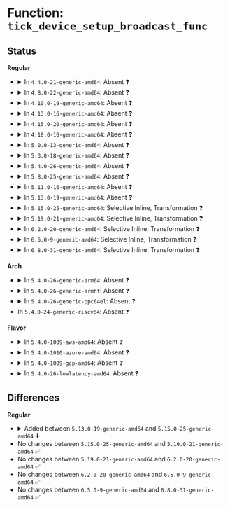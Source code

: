 # Function: <code>tick_device_setup_broadcast_func</code>

## Status
<b>Regular</b>
<ul>
<li>
<details>
<summary>In <code>4.4.0-21-generic-amd64</code>: Absent ❓</summary>

```json
{
  "name": "tick_device_setup_broadcast_func",
  "collision_type": "Unique Static",
  "inline_type": "Full",
  "funcs": [
    {
      "addr": 18446744071579883843,
      "name": "tick_device_setup_broadcast_func",
      "external": false,
      "loc": "kernel/time/tick-broadcast.c:143",
      "file": "kernel/time/tick-broadcast.c",
      "inline": "not declared, inlined",
      "caller_inline": [
        "kernel/time/tick-broadcast.c:tick_device_uses_broadcast",
        "kernel/time/tick-broadcast.c:tick_device_uses_broadcast"
      ],
      "caller_func": []
    }
  ],
  "symbols": []
}
```
</details>
</li>
<li>
<details>
<summary>In <code>4.8.0-22-generic-amd64</code>: Absent ❓</summary>

```json
{
  "name": "tick_device_setup_broadcast_func",
  "collision_type": "Unique Static",
  "inline_type": "Full",
  "funcs": [
    {
      "addr": 18446744071579913396,
      "name": "tick_device_setup_broadcast_func",
      "external": false,
      "loc": "kernel/time/tick-broadcast.c:143",
      "file": "kernel/time/tick-broadcast.c",
      "inline": "not declared, inlined",
      "caller_inline": [
        "kernel/time/tick-broadcast.c:tick_device_uses_broadcast",
        "kernel/time/tick-broadcast.c:tick_device_uses_broadcast"
      ],
      "caller_func": []
    }
  ],
  "symbols": []
}
```
</details>
</li>
<li>
<details>
<summary>In <code>4.10.0-19-generic-amd64</code>: Absent ❓</summary>

```json
{
  "name": "tick_device_setup_broadcast_func",
  "collision_type": "Unique Static",
  "inline_type": "Full",
  "funcs": [
    {
      "addr": 18446744071579943907,
      "name": "tick_device_setup_broadcast_func",
      "external": false,
      "loc": "kernel/time/tick-broadcast.c:143",
      "file": "kernel/time/tick-broadcast.c",
      "inline": "not declared, inlined",
      "caller_inline": [
        "kernel/time/tick-broadcast.c:tick_device_uses_broadcast",
        "kernel/time/tick-broadcast.c:tick_device_uses_broadcast"
      ],
      "caller_func": []
    }
  ],
  "symbols": []
}
```
</details>
</li>
<li>
<details>
<summary>In <code>4.13.0-16-generic-amd64</code>: Absent ❓</summary>

```json
{
  "name": "tick_device_setup_broadcast_func",
  "collision_type": "Unique Static",
  "inline_type": "Full",
  "funcs": [
    {
      "addr": 18446744071579951013,
      "name": "tick_device_setup_broadcast_func",
      "external": false,
      "loc": "kernel/time/tick-broadcast.c:146",
      "file": "kernel/time/tick-broadcast.c",
      "inline": "not declared, inlined",
      "caller_inline": [
        "kernel/time/tick-broadcast.c:tick_device_uses_broadcast",
        "kernel/time/tick-broadcast.c:tick_device_uses_broadcast"
      ],
      "caller_func": []
    }
  ],
  "symbols": []
}
```
</details>
</li>
<li>
<details>
<summary>In <code>4.15.0-20-generic-amd64</code>: Absent ❓</summary>

```json
{
  "name": "tick_device_setup_broadcast_func",
  "collision_type": "Unique Static",
  "inline_type": "Full",
  "funcs": [
    {
      "addr": 18446744071579996709,
      "name": "tick_device_setup_broadcast_func",
      "external": false,
      "loc": "kernel/time/tick-broadcast.c:146",
      "file": "kernel/time/tick-broadcast.c",
      "inline": "not declared, inlined",
      "caller_inline": [
        "kernel/time/tick-broadcast.c:tick_device_uses_broadcast",
        "kernel/time/tick-broadcast.c:tick_device_uses_broadcast"
      ],
      "caller_func": []
    }
  ],
  "symbols": []
}
```
</details>
</li>
<li>
<details>
<summary>In <code>4.18.0-10-generic-amd64</code>: Absent ❓</summary>

```json
{
  "name": "tick_device_setup_broadcast_func",
  "collision_type": "Unique Static",
  "inline_type": "Full",
  "funcs": [
    {
      "addr": 18446744071580048833,
      "name": "tick_device_setup_broadcast_func",
      "external": false,
      "loc": "kernel/time/tick-broadcast.c:146",
      "file": "kernel/time/tick-broadcast.c",
      "inline": "not declared, inlined",
      "caller_inline": [
        "kernel/time/tick-broadcast.c:tick_device_uses_broadcast",
        "kernel/time/tick-broadcast.c:tick_device_uses_broadcast"
      ],
      "caller_func": []
    }
  ],
  "symbols": []
}
```
</details>
</li>
<li>
<details>
<summary>In <code>5.0.0-13-generic-amd64</code>: Absent ❓</summary>

```json
{
  "name": "tick_device_setup_broadcast_func",
  "collision_type": "Unique Static",
  "inline_type": "Full",
  "funcs": [
    {
      "addr": 18446744071580095649,
      "name": "tick_device_setup_broadcast_func",
      "external": false,
      "loc": "kernel/time/tick-broadcast.c:142",
      "file": "kernel/time/tick-broadcast.c",
      "inline": "not declared, inlined",
      "caller_inline": [
        "kernel/time/tick-broadcast.c:tick_device_uses_broadcast",
        "kernel/time/tick-broadcast.c:tick_device_uses_broadcast",
        "kernel/time/tick-broadcast.c:tick_device_uses_broadcast",
        "kernel/time/tick-broadcast.c:tick_device_uses_broadcast"
      ],
      "caller_func": []
    }
  ],
  "symbols": []
}
```
</details>
</li>
<li>
<details>
<summary>In <code>5.3.0-18-generic-amd64</code>: Absent ❓</summary>

```json
{
  "name": "tick_device_setup_broadcast_func",
  "collision_type": "Unique Static",
  "inline_type": "Full",
  "funcs": [
    {
      "addr": 18446744071580139537,
      "name": "tick_device_setup_broadcast_func",
      "external": false,
      "loc": "kernel/time/tick-broadcast.c:148",
      "file": "kernel/time/tick-broadcast.c",
      "inline": "not declared, inlined",
      "caller_inline": [
        "kernel/time/tick-broadcast.c:tick_device_uses_broadcast",
        "kernel/time/tick-broadcast.c:tick_device_uses_broadcast",
        "kernel/time/tick-broadcast.c:tick_device_uses_broadcast",
        "kernel/time/tick-broadcast.c:tick_device_uses_broadcast"
      ],
      "caller_func": []
    }
  ],
  "symbols": []
}
```
</details>
</li>
<li>
<details>
<summary>In <code>5.4.0-26-generic-amd64</code>: Absent ❓</summary>

```json
{
  "name": "tick_device_setup_broadcast_func",
  "collision_type": "Unique Static",
  "inline_type": "Full",
  "funcs": [
    {
      "addr": 18446744071580187681,
      "name": "tick_device_setup_broadcast_func",
      "external": false,
      "loc": "kernel/time/tick-broadcast.c:148",
      "file": "kernel/time/tick-broadcast.c",
      "inline": "not declared, inlined",
      "caller_inline": [
        "kernel/time/tick-broadcast.c:tick_device_uses_broadcast",
        "kernel/time/tick-broadcast.c:tick_device_uses_broadcast",
        "kernel/time/tick-broadcast.c:tick_device_uses_broadcast",
        "kernel/time/tick-broadcast.c:tick_device_uses_broadcast"
      ],
      "caller_func": []
    }
  ],
  "symbols": []
}
```
</details>
</li>
<li>
<details>
<summary>In <code>5.8.0-25-generic-amd64</code>: Absent ❓</summary>

```json
{
  "name": "tick_device_setup_broadcast_func",
  "collision_type": "Unique Static",
  "inline_type": "Full",
  "funcs": [
    {
      "addr": 18446744071580252747,
      "name": "tick_device_setup_broadcast_func",
      "external": false,
      "loc": "kernel/time/tick-broadcast.c:148",
      "file": "kernel/time/tick-broadcast.c",
      "inline": "not declared, inlined",
      "caller_inline": [
        "kernel/time/tick-broadcast.c:tick_device_uses_broadcast",
        "kernel/time/tick-broadcast.c:tick_device_uses_broadcast",
        "kernel/time/tick-broadcast.c:tick_device_uses_broadcast",
        "kernel/time/tick-broadcast.c:tick_device_uses_broadcast"
      ],
      "caller_func": []
    }
  ],
  "symbols": []
}
```
</details>
</li>
<li>
<details>
<summary>In <code>5.11.0-16-generic-amd64</code>: Absent ❓</summary>

```json
{
  "name": "tick_device_setup_broadcast_func",
  "collision_type": "Unique Static",
  "inline_type": "Full",
  "funcs": [
    {
      "addr": 18446744071580236603,
      "name": "tick_device_setup_broadcast_func",
      "external": false,
      "loc": "kernel/time/tick-broadcast.c:148",
      "file": "kernel/time/tick-broadcast.c",
      "inline": "not declared, inlined",
      "caller_inline": [
        "kernel/time/tick-broadcast.c:tick_device_uses_broadcast",
        "kernel/time/tick-broadcast.c:tick_device_uses_broadcast",
        "kernel/time/tick-broadcast.c:tick_device_uses_broadcast",
        "kernel/time/tick-broadcast.c:tick_device_uses_broadcast"
      ],
      "caller_func": []
    }
  ],
  "symbols": []
}
```
</details>
</li>
<li>
<details>
<summary>In <code>5.13.0-19-generic-amd64</code>: Absent ❓</summary>

```json
{
  "name": "tick_device_setup_broadcast_func",
  "collision_type": "Unique Static",
  "inline_type": "Full",
  "funcs": [
    {
      "addr": 18446744071580241833,
      "name": "tick_device_setup_broadcast_func",
      "external": false,
      "loc": "kernel/time/tick-broadcast.c:160",
      "file": "kernel/time/tick-broadcast.c",
      "inline": "not declared, inlined",
      "caller_inline": [
        "kernel/time/tick-broadcast.c:tick_device_uses_broadcast",
        "kernel/time/tick-broadcast.c:tick_device_uses_broadcast",
        "kernel/time/tick-broadcast.c:tick_device_uses_broadcast",
        "kernel/time/tick-broadcast.c:tick_device_uses_broadcast"
      ],
      "caller_func": []
    }
  ],
  "symbols": []
}
```
</details>
</li>
<li>
<details>
<summary>In <code>5.15.0-25-generic-amd64</code>: Selective Inline, Transformation ❓</summary>

```c
void tick_device_setup_broadcast_func(struct clock_event_device * dev)
```

```json
{
  "name": "tick_device_setup_broadcast_func",
  "collision_type": "Unique Static",
  "inline_type": "Selective",
  "funcs": [
    {
      "addr": 18446744071580389343,
      "name": "tick_device_setup_broadcast_func",
      "external": false,
      "loc": "kernel/time/tick-broadcast.c:231",
      "file": "kernel/time/tick-broadcast.c",
      "inline": "not declared, inlined",
      "caller_inline": [],
      "caller_func": [
        "kernel/time/tick-broadcast.c:tick_device_uses_broadcast",
        "kernel/time/tick-broadcast.c:tick_device_uses_broadcast"
      ]
    }
  ],
  "symbols": [
    {
      "addr": 18446744071580389312,
      "name": "tick_device_setup_broadcast_func",
      "section": ".text",
      "bind": "STB_LOCAL",
      "size": 65
    },
    {
      "addr": 18446744071592157302,
      "name": "tick_device_setup_broadcast_func.cold",
      "section": ".text",
      "bind": "STB_LOCAL",
      "size": 52
    }
  ]
}
```
</details>
</li>
<li>
<details>
<summary>In <code>5.19.0-21-generic-amd64</code>: Selective Inline, Transformation ❓</summary>

```c
void tick_device_setup_broadcast_func(struct clock_event_device * dev)
```

```json
{
  "name": "tick_device_setup_broadcast_func",
  "collision_type": "Unique Static",
  "inline_type": "Selective",
  "funcs": [
    {
      "addr": 18446744071580607257,
      "name": "tick_device_setup_broadcast_func",
      "external": false,
      "loc": "kernel/time/tick-broadcast.c:231",
      "file": "kernel/time/tick-broadcast.c",
      "inline": "not declared, inlined",
      "caller_inline": [],
      "caller_func": [
        "kernel/time/tick-broadcast.c:tick_device_uses_broadcast",
        "kernel/time/tick-broadcast.c:tick_device_uses_broadcast"
      ]
    }
  ],
  "symbols": [
    {
      "addr": 18446744071580607216,
      "name": "tick_device_setup_broadcast_func",
      "section": ".text",
      "bind": "STB_LOCAL",
      "size": 85
    },
    {
      "addr": 18446744071593932262,
      "name": "tick_device_setup_broadcast_func.cold",
      "section": ".text",
      "bind": "STB_LOCAL",
      "size": 52
    }
  ]
}
```
</details>
</li>
<li>
<details>
<summary>In <code>6.2.0-20-generic-amd64</code>: Selective Inline, Transformation ❓</summary>

```c
void tick_device_setup_broadcast_func(struct clock_event_device * dev)
```

```json
{
  "name": "tick_device_setup_broadcast_func",
  "collision_type": "Unique Static",
  "inline_type": "Selective",
  "funcs": [
    {
      "addr": 18446744071580871161,
      "name": "tick_device_setup_broadcast_func",
      "external": false,
      "loc": "kernel/time/tick-broadcast.c:231",
      "file": "kernel/time/tick-broadcast.c",
      "inline": "not declared, inlined",
      "caller_inline": [],
      "caller_func": [
        "kernel/time/tick-broadcast.c:tick_device_uses_broadcast",
        "kernel/time/tick-broadcast.c:tick_device_uses_broadcast"
      ]
    }
  ],
  "symbols": [
    {
      "addr": 18446744071580871120,
      "name": "tick_device_setup_broadcast_func",
      "section": ".text",
      "bind": "STB_LOCAL",
      "size": 109
    },
    {
      "addr": 18446744071595998553,
      "name": "tick_device_setup_broadcast_func.cold",
      "section": ".text",
      "bind": "STB_LOCAL",
      "size": 21
    }
  ]
}
```
</details>
</li>
<li>
<details>
<summary>In <code>6.5.0-9-generic-amd64</code>: Selective Inline, Transformation ❓</summary>

```c
void tick_device_setup_broadcast_func(struct clock_event_device * dev)
```

```json
{
  "name": "tick_device_setup_broadcast_func",
  "collision_type": "Unique Static",
  "inline_type": "Selective",
  "funcs": [
    {
      "addr": 18446744071580954921,
      "name": "tick_device_setup_broadcast_func",
      "external": false,
      "loc": "kernel/time/tick-broadcast.c:232",
      "file": "kernel/time/tick-broadcast.c",
      "inline": "not declared, inlined",
      "caller_inline": [],
      "caller_func": [
        "kernel/time/tick-broadcast.c:tick_device_uses_broadcast",
        "kernel/time/tick-broadcast.c:tick_device_uses_broadcast"
      ]
    }
  ],
  "symbols": [
    {
      "addr": 18446744071580954880,
      "name": "tick_device_setup_broadcast_func",
      "section": ".text",
      "bind": "STB_LOCAL",
      "size": 109
    },
    {
      "addr": 18446744071596516686,
      "name": "tick_device_setup_broadcast_func.cold",
      "section": ".text",
      "bind": "STB_LOCAL",
      "size": 21
    }
  ]
}
```
</details>
</li>
<li>
<details>
<summary>In <code>6.8.0-31-generic-amd64</code>: Selective Inline, Transformation ❓</summary>

```c
void tick_device_setup_broadcast_func(struct clock_event_device * dev)
```

```json
{
  "name": "tick_device_setup_broadcast_func",
  "collision_type": "Unique Static",
  "inline_type": "Selective",
  "funcs": [
    {
      "addr": 18446744071581046505,
      "name": "tick_device_setup_broadcast_func",
      "external": false,
      "loc": "kernel/time/tick-broadcast.c:232",
      "file": "kernel/time/tick-broadcast.c",
      "inline": "not declared, inlined",
      "caller_inline": [],
      "caller_func": [
        "kernel/time/tick-broadcast.c:tick_device_uses_broadcast",
        "kernel/time/tick-broadcast.c:tick_device_uses_broadcast"
      ]
    }
  ],
  "symbols": [
    {
      "addr": 18446744071581046464,
      "name": "tick_device_setup_broadcast_func",
      "section": ".text",
      "bind": "STB_LOCAL",
      "size": 109
    },
    {
      "addr": 18446744071597416184,
      "name": "tick_device_setup_broadcast_func.cold",
      "section": ".text",
      "bind": "STB_LOCAL",
      "size": 21
    }
  ]
}
```
</details>
</li>
</ul>
<b>Arch</b>
<ul>
<li>
<details>
<summary>In <code>5.4.0-26-generic-arm64</code>: Absent ❓</summary>

```json
{
  "name": "tick_device_setup_broadcast_func",
  "collision_type": "Unique Static",
  "inline_type": "Full",
  "funcs": [
    {
      "addr": 18446603336491413876,
      "name": "tick_device_setup_broadcast_func",
      "external": false,
      "loc": "kernel/time/tick-broadcast.c:148",
      "file": "kernel/time/tick-broadcast.c",
      "inline": "not declared, inlined",
      "caller_inline": [
        "kernel/time/tick-broadcast.c:tick_device_uses_broadcast",
        "kernel/time/tick-broadcast.c:tick_device_uses_broadcast",
        "kernel/time/tick-broadcast.c:tick_device_uses_broadcast",
        "kernel/time/tick-broadcast.c:tick_device_uses_broadcast"
      ],
      "caller_func": []
    }
  ],
  "symbols": []
}
```
</details>
</li>
<li>
<details>
<summary>In <code>5.4.0-26-generic-armhf</code>: Absent ❓</summary>

```json
{
  "name": "tick_device_setup_broadcast_func",
  "collision_type": "Unique Static",
  "inline_type": "Full",
  "funcs": [
    {
      "addr": 3225408524,
      "name": "tick_device_setup_broadcast_func",
      "external": false,
      "loc": "kernel/time/tick-broadcast.c:148",
      "file": "kernel/time/tick-broadcast.c",
      "inline": "not declared, inlined",
      "caller_inline": [
        "kernel/time/tick-broadcast.c:tick_device_uses_broadcast",
        "kernel/time/tick-broadcast.c:tick_device_uses_broadcast",
        "kernel/time/tick-broadcast.c:tick_device_uses_broadcast",
        "kernel/time/tick-broadcast.c:tick_device_uses_broadcast"
      ],
      "caller_func": []
    }
  ],
  "symbols": []
}
```
</details>
</li>
<li>
<details>
<summary>In <code>5.4.0-26-generic-ppc64el</code>: Absent ❓</summary>

```json
{
  "name": "tick_device_setup_broadcast_func",
  "collision_type": "Unique Static",
  "inline_type": "Full",
  "funcs": [
    {
      "addr": 13835058055284361304,
      "name": "tick_device_setup_broadcast_func",
      "external": false,
      "loc": "kernel/time/tick-broadcast.c:148",
      "file": "kernel/time/tick-broadcast.c",
      "inline": "not declared, inlined",
      "caller_inline": [
        "kernel/time/tick-broadcast.c:tick_device_uses_broadcast",
        "kernel/time/tick-broadcast.c:tick_device_uses_broadcast",
        "kernel/time/tick-broadcast.c:tick_device_uses_broadcast",
        "kernel/time/tick-broadcast.c:tick_device_uses_broadcast"
      ],
      "caller_func": []
    }
  ],
  "symbols": []
}
```
</details>
</li>
<li>
In <code>5.4.0-24-generic-riscv64</code>: Absent ❓
</li>
</ul>
<b>Flavor</b>
<ul>
<li>
<details>
<summary>In <code>5.4.0-1009-aws-amd64</code>: Absent ❓</summary>

```json
{
  "name": "tick_device_setup_broadcast_func",
  "collision_type": "Unique Static",
  "inline_type": "Full",
  "funcs": [
    {
      "addr": 18446744071580156481,
      "name": "tick_device_setup_broadcast_func",
      "external": false,
      "loc": "kernel/time/tick-broadcast.c:148",
      "file": "kernel/time/tick-broadcast.c",
      "inline": "not declared, inlined",
      "caller_inline": [
        "kernel/time/tick-broadcast.c:tick_device_uses_broadcast",
        "kernel/time/tick-broadcast.c:tick_device_uses_broadcast",
        "kernel/time/tick-broadcast.c:tick_device_uses_broadcast",
        "kernel/time/tick-broadcast.c:tick_device_uses_broadcast"
      ],
      "caller_func": []
    }
  ],
  "symbols": []
}
```
</details>
</li>
<li>
<details>
<summary>In <code>5.4.0-1010-azure-amd64</code>: Absent ❓</summary>

```json
{
  "name": "tick_device_setup_broadcast_func",
  "collision_type": "Unique Static",
  "inline_type": "Full",
  "funcs": [
    {
      "addr": 18446744071580102593,
      "name": "tick_device_setup_broadcast_func",
      "external": false,
      "loc": "kernel/time/tick-broadcast.c:148",
      "file": "kernel/time/tick-broadcast.c",
      "inline": "not declared, inlined",
      "caller_inline": [
        "kernel/time/tick-broadcast.c:tick_device_uses_broadcast",
        "kernel/time/tick-broadcast.c:tick_device_uses_broadcast",
        "kernel/time/tick-broadcast.c:tick_device_uses_broadcast",
        "kernel/time/tick-broadcast.c:tick_device_uses_broadcast"
      ],
      "caller_func": []
    }
  ],
  "symbols": []
}
```
</details>
</li>
<li>
<details>
<summary>In <code>5.4.0-1009-gcp-amd64</code>: Absent ❓</summary>

```json
{
  "name": "tick_device_setup_broadcast_func",
  "collision_type": "Unique Static",
  "inline_type": "Full",
  "funcs": [
    {
      "addr": 18446744071580147953,
      "name": "tick_device_setup_broadcast_func",
      "external": false,
      "loc": "kernel/time/tick-broadcast.c:148",
      "file": "kernel/time/tick-broadcast.c",
      "inline": "not declared, inlined",
      "caller_inline": [
        "kernel/time/tick-broadcast.c:tick_device_uses_broadcast",
        "kernel/time/tick-broadcast.c:tick_device_uses_broadcast",
        "kernel/time/tick-broadcast.c:tick_device_uses_broadcast",
        "kernel/time/tick-broadcast.c:tick_device_uses_broadcast"
      ],
      "caller_func": []
    }
  ],
  "symbols": []
}
```
</details>
</li>
<li>
<details>
<summary>In <code>5.4.0-26-lowlatency-amd64</code>: Absent ❓</summary>

```json
{
  "name": "tick_device_setup_broadcast_func",
  "collision_type": "Unique Static",
  "inline_type": "Full",
  "funcs": [
    {
      "addr": 18446744071580199937,
      "name": "tick_device_setup_broadcast_func",
      "external": false,
      "loc": "kernel/time/tick-broadcast.c:148",
      "file": "kernel/time/tick-broadcast.c",
      "inline": "not declared, inlined",
      "caller_inline": [
        "kernel/time/tick-broadcast.c:tick_device_uses_broadcast",
        "kernel/time/tick-broadcast.c:tick_device_uses_broadcast",
        "kernel/time/tick-broadcast.c:tick_device_uses_broadcast",
        "kernel/time/tick-broadcast.c:tick_device_uses_broadcast"
      ],
      "caller_func": []
    }
  ],
  "symbols": []
}
```
</details>
</li>
</ul>

## Differences
<b>Regular</b>
<ul>
<li>
<details>
<summary>Added between <code>5.13.0-19-generic-amd64</code> and <code>5.15.0-25-generic-amd64</code> ➕</summary>

```c
void tick_device_setup_broadcast_func(struct clock_event_device * dev)
```
</details>
</li>
<li>
No changes between <code>5.15.0-25-generic-amd64</code> and <code>5.19.0-21-generic-amd64</code> ✅
</li>
<li>
No changes between <code>5.19.0-21-generic-amd64</code> and <code>6.2.0-20-generic-amd64</code> ✅
</li>
<li>
No changes between <code>6.2.0-20-generic-amd64</code> and <code>6.5.0-9-generic-amd64</code> ✅
</li>
<li>
No changes between <code>6.5.0-9-generic-amd64</code> and <code>6.8.0-31-generic-amd64</code> ✅
</li>
</ul>
